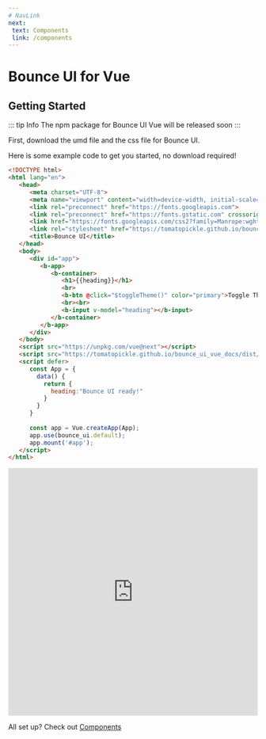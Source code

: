 ```yaml
---
# NavLink
next: 
 text: Components
 link: /components
---
```


# Bounce UI for Vue

## Getting Started

::: tip Info
The npm package for Bounce UI Vue will be released soon
:::

First, download the <a download :href="$withBase('/dist/bounce_ui.umd.js')">umd file</a> and the <a download :href="$withBase('/dist/bounce_ui.css')">css file</a> for Bounce UI.

Here is some example code to get you started, no download required!

```html
<!DOCTYPE html>
<html lang="en">
   <head>
      <meta charset="UTF-8">
      <meta name="viewport" content="width=device-width, initial-scale=1.0">
      <link rel="preconnect" href="https://fonts.googleapis.com">
      <link rel="preconnect" href="https://fonts.gstatic.com" crossorigin>
      <link href="https://fonts.googleapis.com/css2?family=Manrope:wght@200;300;400;500;600;700&display=swap" rel="stylesheet">
      <link rel="stylesheet" href="https://tomatopickle.github.io/bounce_ui_vue_docs/dist/bounce_ui.css">
      <title>Bounce UI</title>
   </head>
   <body>
      <div id="app">
         <b-app>
            <b-container>
               <h1>{{heading}}</h1>
               <br>
               <b-btn @click="$toggleTheme()" color="primary">Toggle Theme</b-btn>
               <br><br>
               <b-input v-model="heading"></b-input>
            </b-container>
         </b-app>
      </div>
   </body>
   <script src="https://unpkg.com/vue@next"></script>
   <script src="https://tomatopickle.github.io/bounce_ui_vue_docs/dist/bounce_ui.umd.min.js"></script>
   <script defer>
      const App = {
        data() {
          return {
            heading:"Bounce UI ready!"
          }
        }
      }
      
      const app = Vue.createApp(App);
      app.use(bounce_ui.default);
      app.mount('#app');
   </script>
</html>
```

<iframe frameborder="0" width="100%" height="500px" src="https://replit.com/@AbaanShanid/Bounce-UI-Demo?embed=true"></iframe>

All set up? Check out [Components](/bounce_ui_vue_docs/components/)
